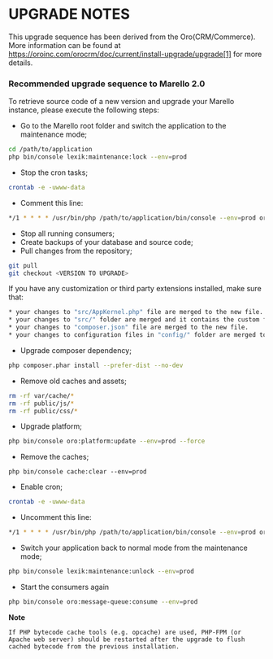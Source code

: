 UPGRADE NOTES
=======================

This upgrade sequence has been derived from the Oro(CRM/Commerce). More information can be found at https://oroinc.com/orocrm/doc/current/install-upgrade/upgrade[1]
for more details.

### Recommended upgrade sequence to Marello 2.0
To retrieve source code of a new version and upgrade your Marello instance, please execute the following steps:

  * Go to the Marello root folder and switch the application to the maintenance mode;

```bash
cd /path/to/application
php bin/console lexik:maintenance:lock --env=prod
```

  * Stop the cron tasks;
```bash
crontab -e -uwww-data
```
  * Comment this line:
```bash
*/1 * * * * /usr/bin/php /path/to/application/bin/console --env=prod oro:cron >> /dev/null
```

  * Stop all running consumers;
  * Create backups of your database and source code;
  * Pull changes from the repository;
```bash
git pull
git checkout <VERSION TO UPGRADE>
```

If you have any customization or third party extensions installed, make sure that:
```bash
* your changes to "src/AppKernel.php" file are merged to the new file.
* your changes to "src/" folder are merged and it contains the custom files.
* your changes to "composer.json" file are merged to the new file.
* your changes to configuration files in "config/" folder are merged to the new files.
```

  * Upgrade composer dependency;
```bash
php composer.phar install --prefer-dist --no-dev
```

  * Remove old caches and assets;
```bash
rm -rf var/cache/*
rm -rf public/js/*
rm -rf public/css/*
```

  * Upgrade platform;
```bash
php bin/console oro:platform:update --env=prod --force
```

  * Remove the caches;
```
php bin/console cache:clear --env=prod
```

  * Enable cron;
```bash
crontab -e -uwww-data
```  
  * Uncomment this line:
```bash
*/1 * * * * /usr/bin/php /path/to/application/bin/console --env=prod oro:cron >> /dev/null
```

  * Switch your application back to normal mode from the maintenance mode;
```bash
php bin/console lexik:maintenance:unlock --env=prod
```

  * Start the consumers again
```bash
php bin/console oro:message-queue:consume --env=prod
```

**Note**
```
If PHP bytecode cache tools (e.g. opcache) are used, PHP-FPM (or Apache web server) should be restarted after the upgrade to flush cached bytecode from the previous installation.
```

[1]: https://oroinc.com/orocrm/doc/current/install-upgrade/upgrade